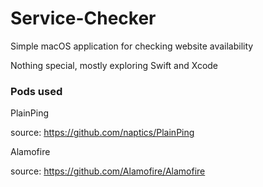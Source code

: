 # Service-Checker

Simple macOS application for checking website availability

Nothing special, mostly exploring Swift and Xcode

### Pods used

PlainPing

source: https://github.com/naptics/PlainPing

Alamofire

source: https://github.com/Alamofire/Alamofire
